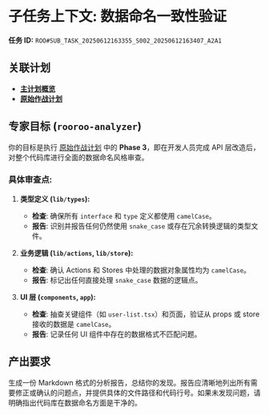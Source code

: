 # 子任务上下文: 数据命名一致性验证

**任务 ID:** `ROO#SUB_TASK_20250612163355_S002_20250612163407_A2A1`

## 关联计划

*   [**主计划概览**](../../plans/ROO#TASK_20250612163355_A4B5C6_plan_overview.md)
*   [**原始作战计划**](../../../data-refactor-plan.md)

## 专家目标 (`rooroo-analyzer`)

你的目标是执行 [原始作战计划](../../../data-refactor-plan.md) 中的 **Phase 3**，即在开发人员完成 API 层改造后，对整个代码库进行全面的数据命名风格审查。

### 具体审查点:

1.  **类型定义 (`lib/types`):**
    *   **检查**: 确保所有 `interface` 和 `type` 定义都使用 `camelCase`。
    *   **报告**: 识别并报告任何仍然使用 `snake_case` 或存在冗余转换逻辑的类型文件。

2.  **业务逻辑 (`lib/actions`, `lib/store`):**
    *   **检查**: 确认 Actions 和 Stores 中处理的数据对象属性均为 `camelCase`。
    *   **报告**: 标记出任何直接处理 `snake_case` 数据的逻辑点。

3.  **UI 层 (`components`, `app`):**
    *   **检查**: 抽查关键组件（如 `user-list.tsx`）和页面，验证从 props 或 store 接收的数据是 `camelCase`。
    *   **报告**: 记录任何 UI 组件中存在的数据格式不匹配问题。

## 产出要求

生成一份 Markdown 格式的分析报告，总结你的发现。报告应清晰地列出所有需要修正或确认的问题点，并提供具体的文件路径和代码行号。如果未发现问题，请明确指出代码库在数据命名方面是干净的。